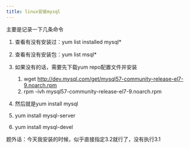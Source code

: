 ```yaml
---
title: linux安装mysql 
---
```


主要是记录一下几条命令

1. 查看有没有安装过：yum list installed mysql*

2. 查看有没有安装包：yum list msql*


3. 如果没有的话，需要先下载yum repo配置文件并安装
	1. wget http://dev.mysql.com/get/mysql57-community-release-el7-9.noarch.rpm
	2. rpm -ivh mysql57-community-release-el7-9.noarch.rpm
3. 然后就是yum install mysql
4. yum install mysql-server
5. yum install mysql-devel

题外话：今天我安装的时候，似乎直接指定3.2就行了，没有执行3.1